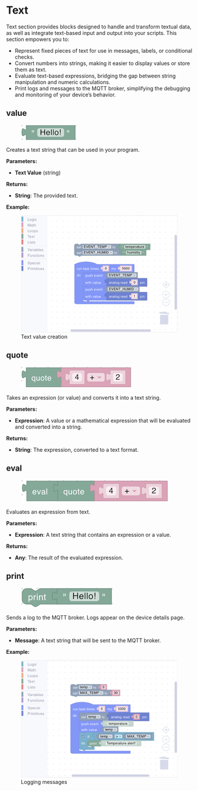 # Text

Text section provides blocks designed to handle and transform textual data, as well as integrate text-based input and output into your scripts. This section empowers you to:

- Represent fixed pieces of text for use in messages, labels, or conditional checks.
- Convert numbers into strings, making it easier to display values or store them as text.
- Evaluate text-based expressions, bridging the gap between string manipulation and numeric calculations.
- Print logs and messages to the MQTT broker, simplifying the debugging and monitoring of your device’s behavior.

## value

<div align="left"><figure><img src="../../../.gitbook/assets/text_value.png" alt=""><figcaption></figcaption></figure></div>

Creates a text string that can be used in your program.

**Parameters:**

- **Text Value** (string)

**Returns:**

- **String**: The provided text.

**Example:**

<div align="left"><figure><img src="../../../.gitbook/assets/text_value_example.png" alt=""><figcaption>Text value creation</figcaption></figure></div>

## quote

<div align="left"><figure><img src="../../../.gitbook/assets/text_quote.png" alt=""><figcaption></figcaption></figure></div>

Takes an expression (or value) and converts it into a text string.

**Parameters:**

- **Expression**: A value or a mathematical expression that will be evaluated and converted into a string.

**Returns:**

- **String**: The expression, converted to a text format.

## eval

<div align="left"><figure><img src="../../../.gitbook/assets/text_eval.png" alt=""><figcaption></figcaption></figure></div>

Evaluates an expression from text.

**Parameters:**

- **Expression**: A text string that contains an expression or a value.

**Returns:**

- **Any**: The result of the evaluated expression.

## print

<div align="left"><figure><img src="../../../.gitbook/assets/text_print.png" alt=""><figcaption></figcaption></figure></div>

Sends a log to the MQTT broker. Logs appear on the device details page.

**Parameters:**

- **Message**: A text string that will be sent to the MQTT broker.

**Example:**

<div align="left"><figure><img src="../../../.gitbook/assets/text_print_example.png" alt=""><figcaption>Logging messages</figcaption></figure></div>
